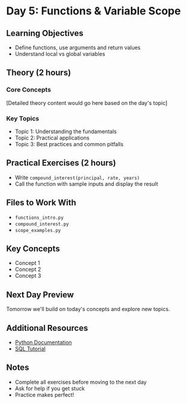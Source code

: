# Day 5: Functions & Variable Scope

## Learning Objectives

- Define functions, use arguments and return values
- Understand local vs global variables

## Theory (2 hours)

### Core Concepts
[Detailed theory content would go here based on the day's topic]

### Key Topics
- Topic 1: Understanding the fundamentals
- Topic 2: Practical applications
- Topic 3: Best practices and common pitfalls

## Practical Exercises (2 hours)

- Write `compound_interest(principal, rate, years)`
- Call the function with sample inputs and display the result

## Files to Work With

- `functions_intro.py`
- `compound_interest.py`
- `scope_examples.py`

## Key Concepts
- Concept 1
- Concept 2  
- Concept 3

## Next Day Preview
Tomorrow we'll build on today's concepts and explore new topics.

## Additional Resources
- [Python Documentation](https://docs.python.org/3/)
- [SQL Tutorial](https://www.w3schools.com/sql/)

## Notes
- Complete all exercises before moving to the next day
- Ask for help if you get stuck
- Practice makes perfect!

